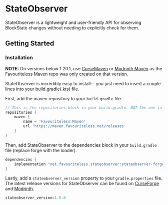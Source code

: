 # StateObserver

StateObserver is a lightweight and user-friendly API for observing BlockState changes without needing to explicitly check for them.

## Getting Started

### Installation

**NOTE:** On versions below 1.20.1, use [CurseMaven](https://www.cursemaven.com/) or [Modrinth Maven](https://support.modrinth.com/en/articles/8801191-modrinth-maven) as the Favouriteless Maven repo was only created on that version.

StateObserver is incredibly easy to install-- you just need to insert a couple lines into your build.gradle(.kts) file.

First, add the maven repository to your `build.gradle` file.

```groovy
// This is the repositories block in your build.gradle. NOT the one in publishing, or in buildscript. If it does not exist already, create it.
repositories {
	maven {
		name = 'Favouriteless Maven'
		url 'https://maven.favouriteless.net/releases'
	}
}
```
Then, add StateObserver to the dependencies block in your `build.gradle` file (replace forge with the loader).
```groovy
dependencies {
	implementation "net.favouriteless.stateobserver:stateobserver-forge-${minecraft_version}:${stateobserver_version}"
}
```
Lastly, add a `stateobserver_version` property to your `gradle.properties` file. The latest release versions for StateObserver can be found on [CurseForge](https://www.curseforge.com/minecraft/mc-mods/stateobserver) and [Modrinth](https://modrinth.com/mod/stateobserver).
```groovy
stateobserver_version=1.5.0
```
